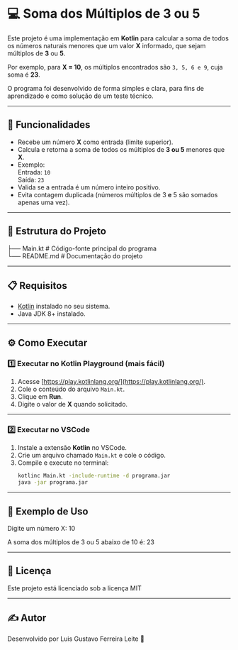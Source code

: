 # 💻 Soma dos Múltiplos de 3 ou 5

Este projeto é uma implementação em **Kotlin** para calcular a soma de todos os números naturais menores que um valor **X** informado, que sejam múltiplos de **3** ou **5**.

Por exemplo, para **X = 10**, os múltiplos encontrados são `3, 5, 6 e 9`, cuja soma é **23**.

O programa foi desenvolvido de forma simples e clara, para fins de aprendizado e como solução de um teste técnico.

---

## 🚀 Funcionalidades
- Recebe um número **X** como entrada (limite superior).
- Calcula e retorna a soma de todos os múltiplos de **3 ou 5** menores que **X**.
- Exemplo:  
  Entrada: `10`  
  Saída: `23`
- Valida se a entrada é um número inteiro positivo.
- Evita contagem duplicada (números múltiplos de 3 **e** 5 são somados apenas uma vez).

---

## 📂 Estrutura do Projeto

├── Main.kt    # Código-fonte principal do programa                                                                                                                                                
        └── README.md     # Documentação do projeto


---

## 📋 Requisitos

- [Kotlin](https://kotlinlang.org/) instalado no seu sistema.
- Java JDK 8+ instalado.

---

## ⚙️ Como Executar

### 1️⃣ Executar no Kotlin Playground (mais fácil)
1. Acesse [https://play.kotlinlang.org/](https://play.kotlinlang.org/).
2. Cole o conteúdo do arquivo `Main.kt`.
3. Clique em **Run**.
4. Digite o valor de **X** quando solicitado.

---

### 2️⃣ Executar no VSCode
1. Instale a extensão **Kotlin** no VSCode.
2. Crie um arquivo chamado `Main.kt` e cole o código.
3. Compile e execute no terminal:
   ```bash
   kotlinc Main.kt -include-runtime -d programa.jar
   java -jar programa.jar

---

## 📌 Exemplo de Uso

Digite um número X: 10  

A soma dos múltiplos de 3 ou 5 abaixo de 10 é: 23

---

## 📜 Licença
Este projeto está licenciado sob a licença MIT

---

## ✍ Autor
Desenvolvido por Luis Gustavo Ferreira Leite  🚀
